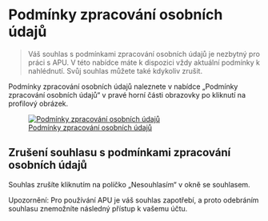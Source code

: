 # Podmínky zpracování osobních údajů

> Váš souhlas s podmínkami zpracování osobních údajů je nezbytný pro práci s APU. V této nabídce máte k dispozici vždy aktuální podmínky k nahlédnutí. Svůj souhlas můžete také kdykoliv zrušit.

Podmínky zpracování osobních údajů naleznete v nabídce „Podmínky zpracování osobních údajů“ v pravé horní části obrazovky po kliknutí na profilový obrázek.

<figure>
	<a href="../../../assets/images/podminky-zpracovani-osobnich-udaju.jpg" title="Podmínky zpracování osobních údajů" class="glightbox">
		<img loading="lazy" src="../../../assets/images/podminky-zpracovani-osobnich-udaju.jpg" alt="Podmínky zpracování osobních údajů" />
		<figcaption>Podmínky zpracování osobních údajů</figcaption>
	</a>
</figure>

## Zrušení souhlasu s podmínkami zpracování osobních údajů

Souhlas zrušíte kliknutím na políčko „Nesouhlasím“ v okně se souhlasem.

Upozornění: Pro používání APU je váš souhlas zapotřebí, a proto odebráním souhlasu znemožníte následný přístup k vašemu účtu.
